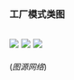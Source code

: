 ### 工厂模式类图

![](https://s6.51cto.com/oss/202208/29/2669b071368a62f5a4b1974c215c942d54af51.png)
![](https://s8.51cto.com/oss/202208/29/b6302e58686f7ab109f991c512e77607c56a6d.png)
![](https://s5.51cto.com/oss/202208/29/96ba0c0042e646ed8383039dd7ff56deb9d6d1.png)
-----------
(*图源网络*)
